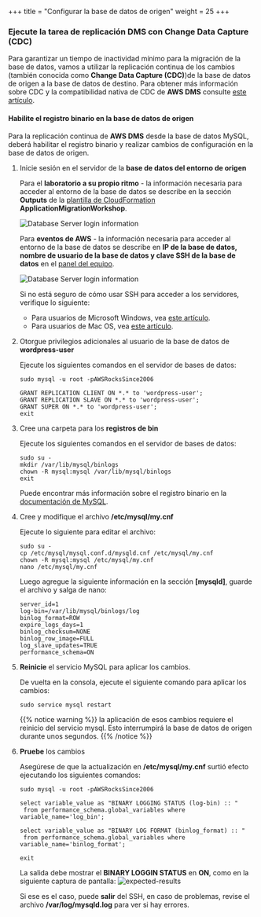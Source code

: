 +++
title = "Configurar la base de datos de origen"
weight = 25
+++

### Ejecute la tarea de replicación DMS con Change Data Capture (CDC)

Para garantizar un tiempo de inactividad mínimo para la migración de la base de datos, vamos a utilizar la replicación continua de los cambios (también conocida como **Change Data Capture (CDC)**)de la base de datos de origen a la base de datos de destino. Para obtener más información sobre CDC y la compatibilidad nativa de CDC de **AWS DMS** consulte <a href="https://aws.amazon.com/blogs/database/aws-dms-now-supports-native-cdc-support/" target="_blank" rel="noopener noreferrer">este artículo</a>.

#### Habilite el registro binario en la base de datos de origen

Para la replicación continua de **AWS DMS** desde la base de datos MySQL, deberá habilitar el registro binario y realizar cambios de configuración en la base de datos de origen.

1. Inicie sesión en el servidor de la **base de datos del entorno de origen**

    Para el **laboratorio a su propio ritmo** - la información necesaria para acceder al entorno de la base de datos se describe en la sección **Outputs** de la <a href="https://us-west-2.console.aws.amazon.com/cloudformation/home?region=us-west-2#/" target="_blank" rel="noopener noreferrer">plantilla de CloudFormation </a> **ApplicationMigrationWorkshop**.

    ![Database Server login information](/db-mig/db-server-ssh-self-paced.png)    

    Para **eventos de AWS** - la información necesaria para acceder al entorno de la base de datos se describe en **IP de la base de datos, nombre de usuario de la base de datos y clave SSH de la base de datos** en el <a href="https://dashboard.eventengine.run/dashboard" target="_blank" rel="noopener noreferrer">panel del equipo</a>.

    ![Database Server login information](/db-mig/db-server-ssh-event.png)

    Si no está seguro de cómo usar SSH para acceder a los servidores, verifique lo siguiente:
    - Para usuarios de Microsoft Windows, vea  <a href="https://docs.aws.amazon.com/AWSEC2/latest/UserGuide/putty.html" target="_blank" rel="noopener noreferrer">este artículo</a>.  
    - Para usuarios de Mac OS, vea <a href="https://docs.aws.amazon.com/quickstarts/latest/vmlaunch/step-2-connect-to-instance.html#sshclient" target="_blank" rel="noopener noreferrer">este artículo</a>.

2. Otorgue privilegios adicionales al usuario de la base de datos de  **wordpress-user**

    Ejecute los siguientes comandos en el servidor de bases de datos:

    ```
    sudo mysql -u root -pAWSRocksSince2006

    GRANT REPLICATION CLIENT ON *.* to 'wordpress-user';
    GRANT REPLICATION SLAVE ON *.* to 'wordpress-user';
    GRANT SUPER ON *.* to 'wordpress-user';
    exit
    ```

3. Cree una carpeta para los  **registros de bin** 

    Ejecute los siguientes comandos en el servidor de bases de datos:

    ```
    sudo su - 
    mkdir /var/lib/mysql/binlogs
    chown -R mysql:mysql /var/lib/mysql/binlogs
    exit
    ```

    Puede encontrar más información sobre el registro binario en la <a href="https://dev.mysql.com/doc/refman/8.0/en/binary-log.html" target="_blank" rel="noopener noreferrer">documentación de MySQL</a>.

4. Cree y modifique el archivo **/etc/mysql/my.cnf**

    Ejecute lo siguiente para editar el archivo:

    ```
    sudo su -
    cp /etc/mysql/mysql.conf.d/mysqld.cnf /etc/mysql/my.cnf
    chown -R mysql:mysql /etc/mysql/my.cnf
    nano /etc/mysql/my.cnf
    ```

    Luego agregue la siguiente información en la sección **[mysqld]**, guarde el archivo y salga de nano:



    ```
    server_id=1
    log-bin=/var/lib/mysql/binlogs/log
    binlog_format=ROW
    expire_logs_days=1
    binlog_checksum=NONE
    binlog_row_image=FULL
    log_slave_updates=TRUE
    performance_schema=ON
    ```


5. **Reinicie** el servicio MySQL para aplicar los cambios.

    De vuelta en la consola, ejecute el siguiente comando para aplicar los cambios:

    ```
    sudo service mysql restart
    ```

    {{% notice warning %}}
la aplicación de esos cambios requiere el reinicio del servicio mysql. Esto interrumpirá la base de datos de origen durante unos segundos.
{{% /notice %}}    

6. **Pruebe** los cambios

    Asegúrese de que la actualización en **/etc/mysql/my.cnf** surtió efecto ejecutando los siguientes comandos:

    ```
    sudo mysql -u root -pAWSRocksSince2006

    select variable_value as "BINARY LOGGING STATUS (log-bin) :: "
     from performance_schema.global_variables where variable_name='log_bin';

    select variable_value as "BINARY LOG FORMAT (binlog_format) :: "
     from performance_schema.global_variables where variable_name='binlog_format';

    exit
    ```

    La salida debe mostrar el **BINARY LOGGIN STATUS** en **ON**, como en la siguiente captura de pantalla:
    ![expected-results](/db-mig/bin-log-verificaion.png)

    Si ese es el caso, puede **salir** del SSH, en caso de problemas, revise el archivo **/var/log/mysqld.log** para ver si hay errores.